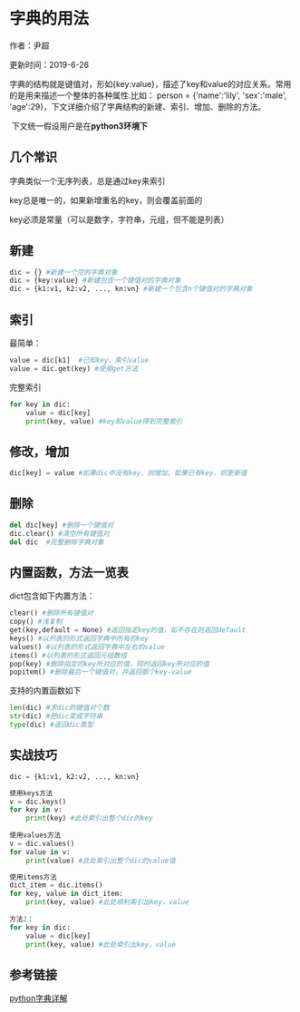 # 字典的用法

作者：尹超

更新时间：2019-6-26

​	字典的结构就是键值对，形如{key:value}，描述了key和value的对应关系。常用的是用来描述一个整体的各种属性.比如： person = {'name':'lily', 'sex':'male', 'age':29}，下文详细介绍了字典结构的新建、索引、增加、删除的方法。

​	下文统一假设用户是在**python3环境下**

## 几个常识

字典类似一个无序列表，总是通过key来索引

key总是唯一的，如果新增重名的key，则会覆盖前面的

key必须是常量（可以是数字，字符串，元组，但不能是列表）

## 新建

```python
dic = {} #新建一个空的字典对象
dic = {key:value} #新建包含一个键值对的字典对象
dic = {k1:v1, k2:v2, ..., kn:vn} #新建一个包含n个键值对的字典对象
```

## 索引

最简单：

```python
value = dic[k1]  #已知key，索引value
value = dic.get(key) #使用get方法
```

完整索引

```python
for key in dic:
	value = dic[key]
	print(key, value) #key和value得到完整索引
```

## 修改，增加

```python
dic[key] = value #如果dic中没有key，则增加，如果已有key，则更新值
```

## 删除

```python
del dic[key] #删除一个键值对
dic.clear() #清空所有键值对
del dic  #完整删除字典对象
```

## 内置函数，方法一览表

dict包含如下内置方法：

```python
clear() #删除所有键值对
copy() #浅复制
get(key,default = None) #返回指定key的值，如不存在则返回default
keys() #以列表的形式返回字典中所有的key
values() #以列表的形式返回字典中左右的value
items() #以列表的形式返回元组数组
pop(key) #删除指定的key所对应的值，同时返回key所对应的值
popitem() #删除最后一个键值对，并返回那个key-value
```

支持的内置函数如下

```python
len(dic) #求dic的键值对个数
str(dic) #把dic变成字符串
type(dic) #返回dic类型
```

## 实战技巧

```python
dic = {k1:v1, k2:v2, ..., kn:vn} 

使用keys方法
v = dic.keys()
for key in v:
    print(key) #此处索引出整个dic的key
    
使用values方法
v = dic.values()
for value in v:
    print(value) #此处索引出整个dic的value值

使用items方法
dict_item = dic.items()
for key, value in dict_item:
	print(key, value) #此处顺利索引出key，value
    
方法2：
for key in dic:
    value = dic[key]
    print(key, value) #此处索引出key，value
```

## 参考链接

[python字典详解](http://www.runoob.com/python/python-dictionary.html)

